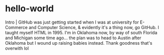 # hello-world
Intro | 
GitHub was just getting started when I was at university for E-Commerce and Computer Science, & evidently it's a thing now, go GitHub.  I taught myself HTML in 1995.  I'm in Oklahoma now, by way of south Florida and Michigan some time ago... the plan was to head to Austin after Oklahoma but I wound up raising babies instead.  Thank goodness that's overwith lol
